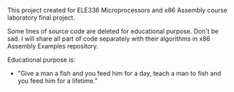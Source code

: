 This project created for ELE336 Microprocessors and x86 Assembly course laboratory final project.

Some lines of source code are deleted for educational purpose.
Don't be sad. I will share all part of code separately with their algorithms in x86 Assembly Examples repository.


Educational purpose is:
- "Give a man a fish and you feed him for a day, teach a man to fish and you feed him for a lifetime."


